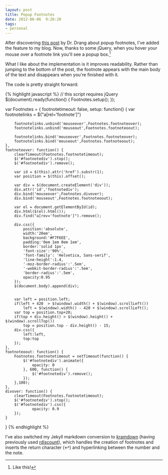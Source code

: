 ```yaml
---
layout: post
title: Popup Footnotes
date: 2012-06-06  9:26:20
tags:
- personal
---
```


After discovering [this post](http://www.leancrew.com/all-this/2010/05/a-small-popup-footnote-change/) by Dr. Drang about popup footnotes, I've added the feature to my blog. Now, thanks to some jQuery, when you hover your mouse over a footnote link you'll see a popup box.[^1]

What I like about the implementation is it improves readability. Rather than jumping to the bottom of the post, the footnote appears with the main body of the text and disappears when you're finished with it. 

The code is pretty straight forward:

{% highlight javascript %}
// this script requires jQuery
$(document).ready(function() {
    Footnotes.setup();
});

var Footnotes = {
    footnotetimeout: false,
    setup: function() {
        var footnotelinks = $("a[rel='footnote']")
        
        footnotelinks.unbind('mouseover',Footnotes.footnoteover);
        footnotelinks.unbind('mouseout',Footnotes.footnoteoout);
        
        footnotelinks.bind('mouseover',Footnotes.footnoteover);
        footnotelinks.bind('mouseout',Footnotes.footnoteoout);
    },
    footnoteover: function() {
        clearTimeout(Footnotes.footnotetimeout);
        $('#footnotediv').stop();
        $('#footnotediv').remove();
        
        var id = $(this).attr('href').substr(1);
        var position = $(this).offset();
    
        var div = $(document.createElement('div'));
        div.attr('id','footnotediv');
        div.bind('mouseover',Footnotes.divover);
        div.bind('mouseout',Footnotes.footnoteoout);

        var el = document.getElementById(id);
        div.html($(el).html());
        div.find("a[rev='footnote']").remove();
        
        div.css({
            position:'absolute',
            width:'20em',
            background:'#F7F6EE',
            padding:'0em 1em 0em 1em',
            border:'solid 1px',
            'font-size':'90%',
            'font-family': 'Helvetica, Sans-serif',
            'line-height':1.4,
            '-moz-border-radius':'.5em',
            '-webkit-border-radius':'.5em',
            'border-radius':'.5em',
            opacity:0.95
        });
        $(document.body).append(div);
        

        var left = position.left;
        if(left + 420  > $(window).width() + $(window).scrollLeft())
            left = $(window).width() - 420 + $(window).scrollLeft();
        var top = position.top+20;
        if(top + div.height() > $(window).height() + $(window).scrollTop())
            top = position.top - div.height() - 15;
        div.css({
            left:left,
            top:top
        });
    },
    footnoteoout: function() {
        Footnotes.footnotetimeout = setTimeout(function() {
            $('#footnotediv').animate({
                opacity: 0
            }, 600, function() {
                $('#footnotediv').remove();
            });
        },100);
    },
    divover: function() {
        clearTimeout(Footnotes.footnotetimeout);
        $('#footnotediv').stop();
        $('#footnotediv').css({
                opacity: 0.9
        });
    }
}
{% endhighlight %}

I've also switched my Jekyll markdown conversion to [kramdown](https://github.com/gettalong/kramdown) (having previously used [rdiscount](https://github.com/rtomayko/rdiscount)), which handles the creation of footnotes and inserts the return character (↩) and hyperlinking between the number and the note.

[^1]: Like this!